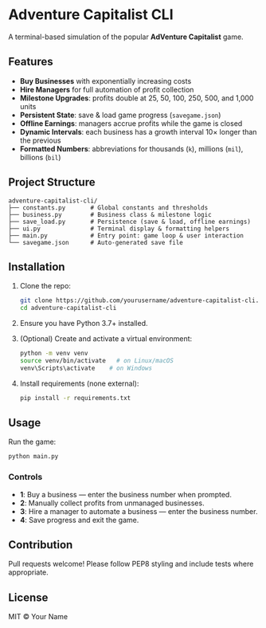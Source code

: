 # Adventure Capitalist CLI

A terminal-based simulation of the popular **AdVenture Capitalist** game.

## Features

* **Buy Businesses** with exponentially increasing costs
* **Hire Managers** for full automation of profit collection
* **Milestone Upgrades**: profits double at 25, 50, 100, 250, 500, and 1,000 units
* **Persistent State**: save & load game progress (`savegame.json`)
* **Offline Earnings**: managers accrue profits while the game is closed
* **Dynamic Intervals**: each business has a growth interval 10× longer than the previous
* **Formatted Numbers**: abbreviations for thousands (`k`), millions (`mil`), billions (`bil`)

## Project Structure

```
adventure-capitalist-cli/
├── constants.py       # Global constants and thresholds
├── business.py        # Business class & milestone logic
├── save_load.py       # Persistence (save & load, offline earnings)
├── ui.py              # Terminal display & formatting helpers
├── main.py            # Entry point: game loop & user interaction
└── savegame.json      # Auto-generated save file
```

## Installation

1. Clone the repo:

   ```bash
   git clone https://github.com/yourusername/adventure-capitalist-cli.git
   cd adventure-capitalist-cli
   ```
2. Ensure you have Python 3.7+ installed.
3. (Optional) Create and activate a virtual environment:

   ```bash
   python -m venv venv
   source venv/bin/activate   # on Linux/macOS
   venv\Scripts\activate    # on Windows
   ```
4. Install requirements (none external):

   ```bash
   pip install -r requirements.txt
   ```

## Usage

Run the game:

```bash
python main.py
```

### Controls

* **1**: Buy a business — enter the business number when prompted.
* **2**: Manually collect profits from unmanaged businesses.
* **3**: Hire a manager to automate a business — enter the business number.
* **4**: Save progress and exit the game.

## Contribution

Pull requests welcome! Please follow PEP8 styling and include tests where appropriate.

## License

MIT © Your Name
